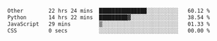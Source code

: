 <!--START_SECTION:waka-->

```txt
Other        22 hrs 24 mins  ███████████████░░░░░░░░░░   60.12 %
Python       14 hrs 22 mins  █████████▓░░░░░░░░░░░░░░░   38.54 %
JavaScript   29 mins         ▒░░░░░░░░░░░░░░░░░░░░░░░░   01.33 %
CSS          0 secs          ░░░░░░░░░░░░░░░░░░░░░░░░░   00.00 %
```

<!--END_SECTION:waka--> 
 
